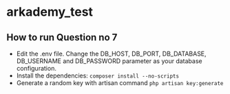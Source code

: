 # arkademy_test

## How to run Question no 7
- Edit the .env file. Change the DB_HOST, DB_PORT, DB_DATABASE, DB_USERNAME and DB_PASSWORD parameter as your database configuration.
- Install the dependencies: ```composer install --no-scripts```
- Generate a random key with artisan command ```php artisan key:generate```

